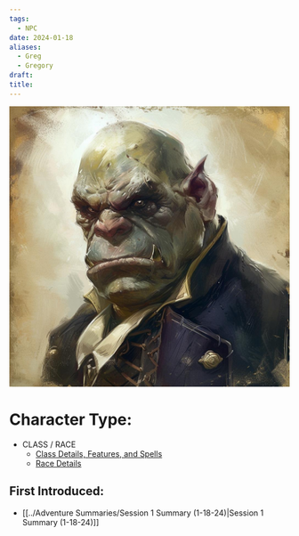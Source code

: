 ```yaml
---
tags:
  - NPC
date: 2024-01-18
aliases:
  - Greg
  - Gregory
draft: 
title:
---
```

![](../_images/Portraits/NPC/Butler%20Gregory.jpeg)
# Character Type:
- CLASS / RACE
	- [Class Details, Features, and Spells](https://www.dndbeyond.com/classes/)
	- [Race Details](https://www.dndbeyond.com/races/)
## First Introduced:
 * [[../Adventure Summaries/Session 1 Summary (1-18-24)|Session 1 Summary (1-18-24)]]
